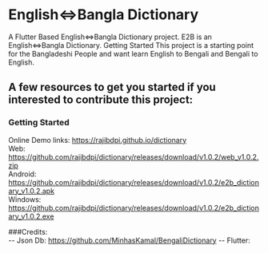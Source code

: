 # English<=>Bangla Dictionary

A Flutter Based English<=>Bangla Dictionary project.
E2B is an English<=>Bangla Dictionary. Getting Started This project is a starting point for the Bangladeshi People and want learn English to Bengali and Bengali to English. 


## A few resources to get you started if you interested to contribute this project:

### Getting Started  
Online Demo links: https://rajibdpi.github.io/dictionary   
Web: https://github.com/rajibdpi/dictionary/releases/download/v1.0.2/web_v1.0.2.zip  
Android: https://github.com/rajibdpi/dictionary/releases/download/v1.0.2/e2b_dictionary_v1.0.2.apk  
Windows: https://github.com/rajibdpi/dictionary/releases/download/v1.0.2/e2b_dictionary_v1.0.2.exe  


###Credits:  
-- Json Db: https://github.com/MinhasKamal/BengaliDictionary
-- Flutter: 
